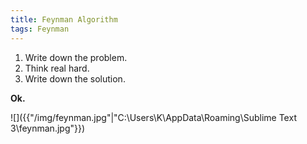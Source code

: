 ```yaml
---
title: Feynman Algorithm
tags: Feynman
---
```


1. Write down the problem.
2. Think real hard.
3. Write down the solution.

**Ok.**

![]({{"/img/feynman.jpg"|"C:\Users\K\AppData\Roaming\Sublime Text 3\feynman.jpg"}})